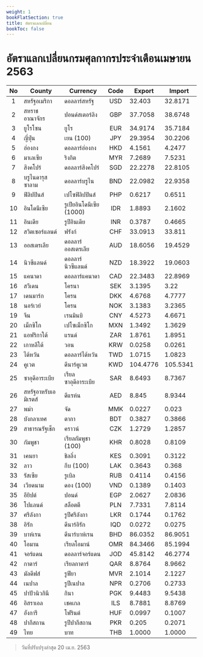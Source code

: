 ```yaml
---
weight: 1
bookFlatSection: true
title: อัตราแลกเปลี่ยน
bookToc: false
---
```



อัตราแลกเปลี่ยนกรมศุลกากรประจำเดือนเมษายน 2563
===

| No | County               | Currency                 | Code  | Export   | Import   |
|:----:|----------------------|--------------------------|:-----:|----------|----------|
| 1 |สหรัฐอเมริกา |ดอลลาร์สหรัฐ |USD |32.403 |32.8171 |
| 2 | สหราชอาณาจักร |ปอนด์สเตอร์ลิง |GBP |37.7058 |38.6748 |
| 3 |ยูโรโซน |ยูโร |EUR |34.9174 |35.7184 |
| 4 |ญี่ปุ่น |เยน (100) |JPY |29.3954 |30.2206 |
| 5 |ฮ่องกง |ดอลลาร์ฮ่องกง |HKD |4.1561 |4.2477 |
| 6 |มาเลเซีย |ริงกิต |MYR |7.2689 |7.5231 |
| 7 |สิงคโปร์ |ดอลลาร์สิงคโปร์ |SGD |22.2278 |22.8105 |
| 8 |บรูไนดารุสซาลาม |ดอลลาร์บรูไน |BND |22.0982 |22.9358 |
| 9 |ฟิลิปปินส์ |เปโซฟิลิปปินส์ |PHP |0.6217 |0.6511 |
| 10 |อินโดนีเซีย |รูเปียอินโดนีเซีย (1000) |IDR |1.8893 |2.1602 |
| 11 |อินเดีย |รูปีอินเดีย |INR |0.3787 |0.4665 |
| 12 |สวิตเซอร์แลนด์ |ฟรังก์ |CHF |33.0913 |33.811 |
| 13 |ออสเตรเลีย |ดอลลาร์ออสเตรเลีย |AUD |18.6056 |19.4529 |
| 14 |นิวซีแลนด์ |ดอลลาร์นิวซีแลนด์ |NZD |18.3922 |19.0603 |
| 15 |แคนาดา |ดอลลาร์แคนาดา |CAD |22.3483 |22.8969 |
| 16 |สวีเดน |โครนา |SEK |3.1395 |3.22 |
| 17 |เดนมาร์ก |โครน |DKK |4.6768 |4.7777 |
| 18 |นอร์เวย์ |โครน |NOK |3.1383 |3.2365 |
| 19 |จีน |เรนมินบิ |CNY |4.5273 |4.6671 |
| 20 |เม็กซิโก |เปโซเม็กซิโก |MXN |1.3492 |1.3629 |
| 21 |แอฟริกาใต้ |แรนด์ |ZAR |1.8761 |1.8951 |
| 22 |เกาหลีใต้ |วอน |KRW |0.0258 |0.0261 |
| 23 |ไต้หวัน |ดอลลาร์ไต้หวัน |TWD |1.0715 |1.0823 |
| 24 |คูเวต |ดีนาร์คูเวต |KWD |104.4776 |105.5341 |
| 25 |ซาอุดีอาระเบีย |เรียลซาอุดีอาระเบีย |SAR |8.6493 |8.7367 |
| 26 |สหรัฐอาหรับเอมิเรตส์ |ดีแรห์น |AED |8.845 |8.9344 |
| 27 |พม่า |จัด |MMK |0.0227 |0.023 |
| 28 |บังกลาเทศ |ตากา |BDT |0.3827 |0.3866 |
| 29 |สาธารณรัฐเช็ก |คราวน์ |CZK |1.2729 |1.2857 |
| 30 |กัมพูชา |เรียลกัมพูชา (100) |KHR |0.8028 |0.8109 |
| 31 |เคนยา |ชิลลิ่ง |KES |0.3091 |0.3122 |
| 32 |ลาว |กีบ (100) |LAK |0.3643 |0.368 |
| 33 |รัสเซีย |รูเบิล |RUB |0.4114 |0.4156 |
| 34 |เวียดนาม |ดอง (100) |VND |0.1389 |0.1403 |
| 35 |อียิปต์ |ปอนด์ |EGP |2.0627 |2.0836 |
| 36 |โปแลนด์ |สล็อตตี |PLN |7.7331 |7.8114 |
| 37 |ศรีลังกา |รูปีศรีลังกา |LKR |0.1744 |0.1762 |
| 38 |อิรัก |ดีนาร์อิรัก |IQD |0.0272 |0.0275 |
| 39 |บาห์เรน |ดีนาร์บาห์เรน |BHD |86.0352 |86.9051 |
| 40 |โอมาน |เรียลโอมาน์ |OMR |84.3466 |85.1994 |
| 41 |จอร์แดน |ดอลลาร์จอร์แดน |JOD |45.8142 |46.2774 |
| 42 |กาตาร์ |เรียลกาตาร์ |QAR |8.8764 |8.9662 |
| 43 |มัลดีฟส์ |รูฟียา |MVR |2.1014 |2.1227 |
| 44 |เนปาล |รูปีเนปาล |NPR |0.2706 |0.2733 |
| 45 |ปาปัวนิวกินี |กินา |PGK |9.4483 |9.5438 |
| 46 |อิสราเอล |เชคเกล |ILS |8.7881 |8.8769 |
| 47 |ฮังการี |โฟรินต์ |HUF |0.0997 |0.1007 |
| 48 |ปากีสถาน |รูปีปากีสถาน |PKR |0.205 |0.2071 |
| 49 |ไทย |บาท |THB |1.0000 |1.0000 |



> วันที่ปรับปรุงล่าสุด 20 เม.ย. 2563